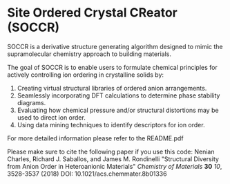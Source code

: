 # Site Ordered Crystal CReator (SOCCR)

SOCCR is a derivative structure generating algorithm designed to mimic the supramolecular chemistry approach to building materials.

The goal of SOCCR is to enable users to formulate chemical principles for actively controlling ion ordering in crystalline solids by: 

1. Creating virtual structural libraries of ordered anion arrangements.
2. Seamlessly incorporating DFT calculations to determine phase stability diagrams.
3. Evaluating how chemical pressure and/or structural distortions may be used to direct ion order. 
4. Using data mining techniques to identify descriptors for ion order.

For more detailed information please refer to the README.pdf

Please make sure to cite the following paper if you use this code:
Nenian Charles, Richard J. Saballos, and James M. Rondinelli "Structural Diversity from Anion Order in Heteroanionic Materials"
<em>Chemistry of Materials</em> **30** <em>10</em>, 3528-3537 (2018)
DOI: 10.1021/acs.chemmater.8b01336
